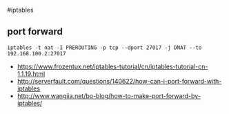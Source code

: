 #iptables


## port forward

```
iptables -t nat -I PREROUTING -p tcp --dport 27017 -j DNAT --to 192.168.100.2:27017
```

* <https://www.frozentux.net/iptables-tutorial/cn/iptables-tutorial-cn-1.1.19.html>
* <http://serverfault.com/questions/140622/how-can-i-port-forward-with-iptables>
* <http://www.wangjia.net/bo-blog/how-to-make-port-forward-by-iptables/>
